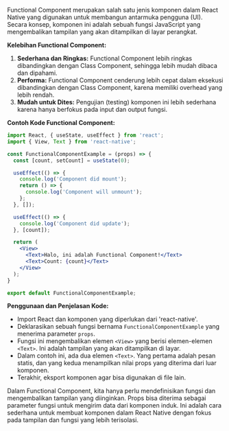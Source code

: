 Functional Component merupakan salah satu jenis komponen dalam React Native yang digunakan untuk membangun antarmuka pengguna (UI). Secara konsep, komponen ini adalah sebuah fungsi JavaScript yang mengembalikan tampilan yang akan ditampilkan di layar perangkat.

**Kelebihan Functional Component:**

1. **Sederhana dan Ringkas:** Functional Component lebih ringkas dibandingkan dengan Class Component, sehingga lebih mudah dibaca dan dipahami.
2. **Performa:** Functional Component cenderung lebih cepat dalam eksekusi dibandingkan dengan Class Component, karena memiliki overhead yang lebih rendah.
3. **Mudah untuk Dites:** Pengujian (testing) komponen ini lebih sederhana karena hanya berfokus pada input dan output fungsi.

**Contoh Kode Functional Component:**

```jsx
import React, { useState, useEffect } from 'react';
import { View, Text } from 'react-native';

const FunctionalComponentExample = (props) => {
  const [count, setCount] = useState(0);

  useEffect(() => {
    console.log('Component did mount');
    return () => {
      console.log('Component will unmount');
    };
  }, []);

  useEffect(() => {
    console.log('Component did update');
  }, [count]);

  return (
    <View>
      <Text>Halo, ini adalah Functional Component!</Text>
      <Text>Count: {count}</Text>
    </View>
  );
}

export default FunctionalComponentExample;

```

**Penggunaan dan Penjelasan Kode:**

- Import React dan komponen yang diperlukan dari 'react-native'.
- Deklarasikan sebuah fungsi bernama `FunctionalComponentExample` yang menerima parameter `props`.
- Fungsi ini mengembalikan elemen `<View>` yang berisi elemen-elemen `<Text>`. Ini adalah tampilan yang akan ditampilkan di layar.
- Dalam contoh ini, ada dua elemen `<Text>`. Yang pertama adalah pesan statis, dan yang kedua menampilkan nilai props yang diterima dari luar komponen.
- Terakhir, eksport komponen agar bisa digunakan di file lain.

Dalam Functional Component, kita hanya perlu mendefinisikan fungsi dan mengembalikan tampilan yang diinginkan. Props bisa diterima sebagai parameter fungsi untuk mengirim data dari komponen induk. Ini adalah cara sederhana untuk membuat komponen dalam React Native dengan fokus pada tampilan dan fungsi yang lebih terisolasi.